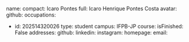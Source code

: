 name:
  compact: Icaro Pontes
  full: Icaro Henrique Pontes Costa
avatar:
  github:
occupations:
- id: 202514320026
  type: student
  campus: IFPB-JP
  course:
  isFinished: False
addresses:
  github:
  linkedin:
  instagram:
  homepage:
  email:
